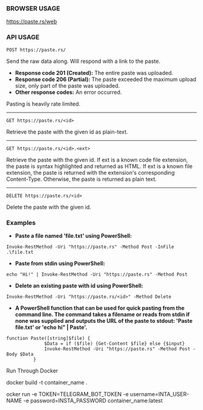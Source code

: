 ### BROWSER USAGE

https://paste.rs/web

### API USAGE
`POST https://paste.rs/`

Send the raw data along. Will respond with a link to the paste.

- **Response code 201 (Created):**
The entire paste was uploaded.
- **Response code 206 (Partial):**
The paste exceeded the maximum upload size, only part of the paste was uploaded.
- **Other response codes:**
An error occurred.

Pasting is heavily rate limited.

---
`GET https://paste.rs/<id>`

Retrieve the paste with the given id as plain-text.

---

`GET https://paste.rs/<id>.<ext>`

Retrieve the paste with the given id. If ext is a known code file extension, the paste is syntax highlighted and returned as HTML. If ext is a known file extension, the paste is returned with the extension's corresponding Content-Type. Otherwise, the paste is returned as plain text.

---

`DELETE https://paste.rs/<id>`

Delete the paste with the given id.

### Examples

- **Paste a file named 'file.txt' using PowerShell:**

`Invoke-RestMethod -Uri "https://paste.rs" -Method Post -InFile .\file.txt`

- **Paste from stdin using PowerShell:**

`echo "Hi!" | Invoke-RestMethod -Uri "https://paste.rs" -Method Post`

- **Delete an existing paste with id <id> using PowerShell:**

`Invoke-RestMethod -Uri "https://paste.rs/<id>" -Method Delete`

- **A PowerShell function that can be used for quick pasting from the command line. The command takes a filename or reads from stdin if none was supplied and outputs the URL of the paste to stdout: 'Paste file.txt' or 'echo hi" | Paste'.**

```
function Paste([string]$file) {
              $Data = if ($file) {Get-Content $file} else {$input}
              Invoke-RestMethod -Uri "https://paste.rs" -Method Post -Body $Data
          }
```

Run Through Docker

docker build -t container_name .

ocker run -e TOKEN=TELEGRAM_BOT_TOKEN -e username=INTA_USER-NAME -e password=INSTA_PASSWORD container_name:latest

